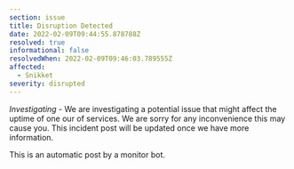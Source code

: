 ```yaml
---
section: issue
title: Disruption Detected
date: 2022-02-09T09:44:55.878788Z
resolved: true
informational: false
resolvedWhen: 2022-02-09T09:46:03.789555Z
affected:
  - Snikket
severity: disrupted
---
```

*Investigating* - We are investigating a potential issue that might affect the uptime of one our of services. We are sorry for any inconvenience this may cause you. This incident post will be updated once we have more information.

This is an automatic post by a monitor bot.
        